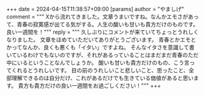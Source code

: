 +++
date = 2024-04-15T11:38:57+09:00
[params]
author = "やましげ"
comment = """
Xから流れてきました。文章うまいですね。なんかエモさがあって、青春の寂寞感が出てる気がする。人生の酸いも甘いも貴方だけのものです。良い一週間を！"""
reply = """
久しぶりにコメントが来ていてちょっとうれしくなりました。
文章をほめていただいてありがとうございます。
青春とかエモとかってなんか、良くも悪くも「イタい」ですよね。
そんなイタさを意識して書いているわけでもないのですが、それがあるっていることはまだまだ青春のただ中にいるということなんでしょうか。
酸いも甘いも貴方だけのもの、こう言ってくれるとうれしいです。
目の前のうれしいこと悲しいこと、思ったこと、全部理解できるのは自分だけ、これがあるだけでも生きている価値があると思います。
貴方も貴方だけの良い一週間をお過ごしください！"""
+++
